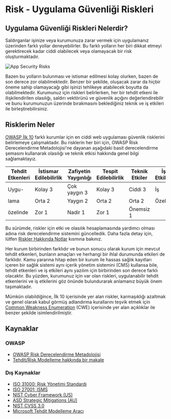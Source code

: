 # Risk - Uygulama Güvenliği Riskleri

## Uygulama Güvenliği Riskleri Nelerdir?

Saldırganlar işinize veya kurumunuza zarar vermek için uygulamanız üzerinden farklı yollar deneyebilirler. Bu farklı yolların her biri dikkat etmeyi gerektirecek kadar ciddi olabilecek veya olamayacak bir risk oluşturmaktadır.

![App Security Risks](images/0x10-risk-1.png)

Bazen bu yolların bulunması ve istismar edilmesi kolay olurken, bazen de son derece zor olabilmektedir. Benzer bir şekilde, oluşacak zarar da hiçbir öneme sahip olamayacağı gibi işinizi tehlikeye atabilecek boyutta da olabilmektedir. Kurumunuz için riskleri belirlerken, her bir tehdit etkeni ile ilişkilendirilen olasılığı, saldırı vektörünü ve güvenlik açığını değerlendirebilir ve bunu kurumunuzun üzerinde bırakmasını beklediğiniz teknik ve iş etkileri ile birleştirebilirsiniz. 

## Risklerim Neler

[OWASP İlk 10](https://wiki.owasp.org/index.php/Top10) farklı kurumlar için en ciddi web uygulaması güvenlik risklerini belirlemeye çalışmaktadır. Bu risklerin her biri için, OWASP Risk Derecelendirme Metadolojisi'ne dayanan aşağıdaki basit derecelendirme şemasını kullanarak olasılığı ve teknik etkisi hakkında genel bilgi sağlamaktayız.

| Tehdit Etkenleri | İstismar Edilebilirlik | Zafiyetin Yaygınlığı | Tespit Edilebilirlik | Teknik Etkiler | İş Etkileri |
| -- | -- | -- | -- | -- | -- |
| Uygu-   | Kolay 3 | Çok yaygın 3 | Kolay 3 | Ciddi 3 | İş     |
| lama   | Orta 2 | Yaygın 2 | Orta 2 | Orta 2 | Özel |
| özelinde | Zor 1 | Nadir 1 | Zor 1 | Önemsiz 1 |       |

Bu sürümde, riskler için etki ve olasılık hesaplamasında yardımcı olması adına risk derecelendirme sistemini güncelledik. Daha fazla detay için, lütfen [Riskler Hakkında Notlar](0xc0-note-about-risks.md) kısmına bakınız.

Her kurum birbirinden farklıdır ve bunun sonucu olarak kurum için mevcut tehdit etkenleri, bunların amaçları ve herhangi bir ihlal durumunda etkileri de farklıdır. Kamu yararına hitap eden bir kurum ile hassas sağlık kayıtları içeren bir sağlık sistemi aynı içerik yönetim sistemini (CMS) kullansa bile, tehdit etkenleri ve iş etkileri aynı yazılım için birbirinden son derece farklı olacaktır. Bu yüzden, kurumunuz için var olan riskleri, uygulanabilir tehdit etkenlerini ve iş etkilerini göz önünde bulundurarak anlamanız büyük önem taşımaktadır.

Mümkün olabildiğince, İlk 10 içerisinde yer alan riskler, karmaşıklığı azaltmak ve genel olarak kabul görmüş adlandırma kurallarını teşvik etmek için [Common Weakness Enumeration](https://cwe.mitre.org/) (CWE) içerisinde yer alan açıklıklar ile benzer şekilde isimlendirilmiştir.

## Kaynaklar

### OWASP

* [OWASP Risk Derecelendirme Metadolojisi](https://wiki.owasp.org/index.php/OWASP_Risk_Rating_Methodology)
* [Tehdit/Risk Modelleme hakkında bir makale](https://wiki.owasp.org/index.php/Threat_Risk_Modeling)

### Dış Kaynaklar

* [ISO 31000: Risk Yönetimi Standardı](https://www.iso.org/iso-31000-risk-management.html)
* [ISO 27001: ISMS](https://www.iso.org/isoiec-27001-information-security.html)
* [NIST Cyber Framework (US)](https://www.nist.gov/cyberframework)
* [ASD Strategic Mitigations (AU)](https://www.asd.gov.au/infosec/mitigationstrategies.htm)
* [NIST CVSS 3.0](https://nvd.nist.gov/vuln-metrics/cvss/v3-calculator)
* [Microsoft Tehdit Modelleme Aracı](https://www.microsoft.com/en-us/download/details.aspx?id=49168)
